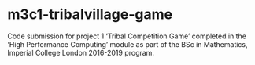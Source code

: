 # m3c1-tribalvillage-game
Code submission for project 1 ‘Tribal Competition Game’ completed in the ‘High Performance Computing’ module as part of the BSc in Mathematics, Imperial College London 2016-2019 program.
